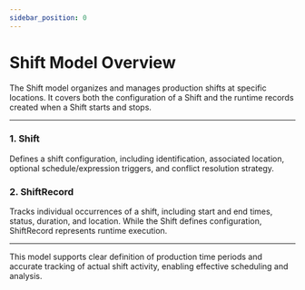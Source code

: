 ```yaml
---
sidebar_position: 0
---
```


# Shift Model Overview

The Shift model organizes and manages production shifts at specific locations. It covers both the configuration of a Shift and the runtime records created when a Shift starts and stops.

---

### 1. Shift

Defines a shift configuration, including identification, associated location, optional schedule/expression triggers, and conflict resolution strategy.

### 2. ShiftRecord

Tracks individual occurrences of a shift, including start and end times, status, duration, and location. While the Shift defines configuration, ShiftRecord represents runtime execution.

---

This model supports clear definition of production time periods and accurate tracking of actual shift activity, enabling effective scheduling and analysis.
